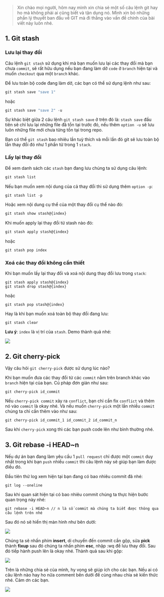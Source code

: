 > Xin chào mọi người, hôm nay mình xin chia sẻ một số câu lệnh git hay ho mà không phải ai cũng biết và tận dụng nó. Mình xin bỏ những phần lý thuyết ban đầu về GIT mà đi thằng vào vấn đề chính của bài viết này luôn nhé.

## 1.  Git stash
### Lưu lại thay đổi
Câu lệnh `git stash` sử dụng khi mà bạn muốn lưu lại các thay đổi mà bạn chưa `commit`, sẽ rất hữu dụng nếu bạn đang làm dở `code` ở `branch` hiện tại và muốn `checkout` qua một `branch` khác.

Để lưu toàn bộ code đang làm dở, các bạn có thể sử dụng lệnh như sau:

```js
git stash save "save 1"
```
hoặc 
```js
git stash save "save 2" -u
```
Sự khác biệt giữa 2 câu lệnh `git stash save` ở trên đó là: `stash save` đầu tiên sẽ chỉ lưu lại những file đã tồn tại trước đó, nếu thêm `option -u` sẽ lưu luôn những file mới chưa từng tồn tại trong repo.

Bạn có thể `git stash` bao nhiêu lần tuỳ thích và mỗi lần đó git sẽ lưu toàn bộ lần thay đổi đó như 1 phần tử trong 1 `stack`.
### Lấy lại thay đổi
Để xem danh sách các `stash` bạn đang lưu chúng ta sử dụng câu lệnh:
```js
git stash list
```
Nếu bạn muốn xem nội dung của cả thay đổi thì sử dụng thêm `option -p`:
```js
git stash list -p
```
Hoặc xem nội dung cụ thể của một thay đổi cụ thể nào đó:
```js
git stash show stash@{index}
```
Khi muốn apply lại thay đổi từ stash nào đó:
```js
git stash apply stash@{index}
```
hoặc
```js
git stash pop index
```
### Xoá các thay đổi không cần thiết
Khi bạn muốn lấy lại thay đổi và xoá nội dung thay đổi lưu trong `stack`:
```
git stash apply stash@{index}
git stash drop stash@{index}
```
hoặc
```
git stash pop stash@{index}
```
Hay là khi bạn muốn xoá toàn bộ thay đổi đang lưu:
```
git stash clear
```
**Lưu ý**: `index` là vị trí của `stash`.
Demo thành quả nhé:

![](https://images.viblo.asia/a8b70ce3-825e-4354-a527-bdfecd4cd834.png)
## 2. Git cherry-pick
Vậy câu hỏi `git cherry-pick` được sử dụng lúc nào?

Khi bạn muốn đưa các thay đổi từ các `commit` nằm trên branch khác vào `branch` hiện tại của bạn. Cú pháp đơn giản như sau:
```
git cherry-pick id_commit
```
Nếu `cherry-pick commit` xảy ra `conflict`, bạn chỉ cần fix `conflict` và thêm nó vào `commit` là okay nhé.
Và nếu muốn `cherry-pick` một lần nhiều `commit` chúng ta chỉ cần thêm vào như sau:
```
git cherry-pick id_commit_1 id_commit_2 id_commit_n
```
Sau khi `cherry-pick` xong thì các bạn push code lên như bình thường nhé.
## 3. Git rebase -i HEAD~n
Nếu dự án bạn đang làm yêu cầu 1 `pull request` chỉ được một `commit` duy nhất trong khi bạn `push` nhiều `commit` thì câu lệnh này sẽ giúp bạn làm được điều đó.

Đầu tiên thử log xem hiện tại bạn đang có bao nhiêu commit đã nhé:
```
git log --oneline
```
Sau khi quan sát hiện tại có bao nhiêu commit chúng ta thực hiện bước quan trọng này nhé:
```
git rebase -i HEAD~n // n là số commit mà chúng ta biết được thông qua câu lệnh trên nhé
```
Sau đó nó sẽ hiển thị màn hình như bên dưới:

![](https://images.viblo.asia/6de226ed-e55b-4782-b601-7c7c5f5f2c00.png)

Chúng ta sẽ nhấn phím **insert**, di chuyển đến commit cần gộp, sửa **pick** thành **fixup** sau đó chúng ta nhấn phím **esc**, nhập  :wq để lưu thay đổi. Sau đó tiếp hành push lên là okay nhé.
Thành quả sau khi gộp:

![](https://images.viblo.asia/e08c03e4-f41a-4d23-9bc8-1bcc57d22164.png)

Trên là những chia sẻ của mình, hy vọng sẽ giúp ích cho các bạn. Nếu ai có câu lệnh nào hay ho nữa comment bên dưới để cùng nhau chia sẻ kiến thức nhé. Cảm ơn các bạn.

![](https://images.viblo.asia/2e26fa15-6d36-4b2a-b0a1-3ac7b93e1eca.jpg)